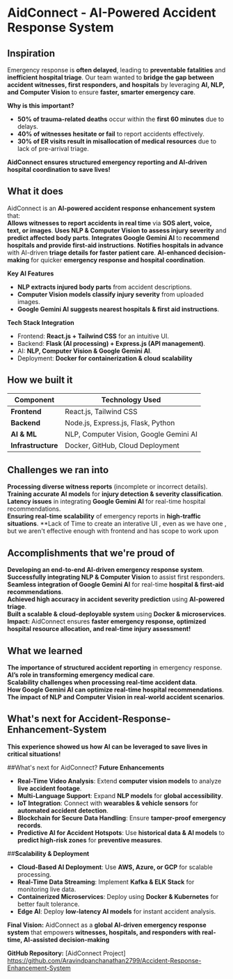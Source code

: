 
# AidConnect - AI-Powered Accident Response System  

## Inspiration
Emergency response is **often delayed**, leading to **preventable fatalities** and **inefficient hospital triage**. Our team wanted to **bridge the gap between accident witnesses, first responders, and hospitals** by leveraging **AI, NLP, and Computer Vision** to ensure **faster, smarter emergency care**.  

**Why is this important?**  
- **50% of trauma-related deaths** occur within the **first 60 minutes** due to delays.  
- **40% of witnesses hesitate or fail** to report accidents effectively.  
- **30% of ER visits result in misallocation of medical resources** due to lack of pre-arrival triage.

**AidConnect ensures structured emergency reporting and AI-driven hospital coordination to save lives!**   

## What it does
AidConnect is an **AI-powered accident response enhancement system** that:  
**Allows witnesses to report accidents in real time** via **SOS alert, voice, text, or images**. 
**Uses NLP & Computer Vision to assess injury severity** and **predict affected body parts**.
**Integrates Google Gemini AI** to **recommend hospitals and provide first-aid instructions**.
**Notifies hospitals in advance** with AI-driven **triage details for faster patient care**. 
**AI-enhanced decision-making** for quicker **emergency response and hospital coordination**.  

**Key AI Features**  
- **NLP extracts injured body parts** from accident descriptions.  
- **Computer Vision models classify injury severity** from uploaded images.  
- **Google Gemini AI suggests nearest hospitals & first aid instructions**.

 **Tech Stack Integration**  
- Frontend: **React.js + Tailwind CSS** for an intuitive UI.  
- Backend: **Flask (AI processing) + Express.js (API management)**.  
- AI: **NLP, Computer Vision & Google Gemini AI**.  
- Deployment: **Docker for containerization & cloud scalability**

## How we built it

| Component | Technology Used |
|-----------|----------------|
| **Frontend** | React.js, Tailwind CSS |
| **Backend** | Node.js, Express.js, Flask, Python |
| **AI & ML** | NLP, Computer Vision, Google Gemini AI |
| **Infrastructure** | Docker, GitHub, Cloud Deployment |

## Challenges we ran into
 **Processing diverse witness reports** (incomplete or incorrect details).  
 **Training accurate AI models** for **injury detection & severity classification**.  
 **Latency issues** in integrating **Google Gemini AI** for real-time hospital recommendations.  
**Ensuring real-time scalability** of emergency reports in **high-traffic situations**.
**Lack of Time to create an interative UI , even as we have one , but we aren't effective enough with frontend and has scope to work upon

## Accomplishments that we're proud of

**Developing an end-to-end AI-driven emergency response system**.  
**Successfully integrating NLP & Computer Vision** to assist first responders.  
 **Seamless integration of Google Gemini AI** for real-time **hospital & first-aid recommendations**.  
 **Achieved high accuracy in accident severity prediction** using **AI-powered triage**.  
 **Built a scalable & cloud-deployable system** using **Docker & microservices**.
**Impact:** AidConnect ensures **faster emergency response, optimized hospital resource allocation, and real-time injury assessment!**

## What we learned

**The importance of structured accident reporting** in emergency response.  
**AI’s role in transforming emergency medical care**.  
**Scalability challenges when processing real-time accident data**.  
 **How Google Gemini AI can optimize real-time hospital recommendations**.  
**The impact of NLP and Computer Vision in real-world accident scenarios**. 

## What's next for Accident-Response-Enhancement-System
**This experience showed us how AI can be leveraged to save lives in critical situations!**  

##What's next for AidConnect? 
**Future Enhancements**  
- **Real-Time Video Analysis**: Extend **computer vision models** to analyze **live accident footage**.  
- **Multi-Language Support**: Expand **NLP models** for **global accessibility**.  
- **IoT Integration**: Connect with **wearables & vehicle sensors** for **automated accident detection**.  
- **Blockchain for Secure Data Handling**: Ensure **tamper-proof emergency records**.  
- **Predictive AI for Accident Hotspots**: Use **historical data & AI models** to **predict high-risk zones** for **preventive measures**.  

##**Scalability & Deployment**  
- **Cloud-Based AI Deployment**: Use **AWS, Azure, or GCP** for scalable processing.  
- **Real-Time Data Streaming**: Implement **Kafka & ELK Stack** for monitoring live data.  
- **Containerized Microservices**: Deploy using **Docker & Kubernetes** for better fault tolerance.  
- **Edge AI**: Deploy **low-latency AI models** for instant accident analysis.  

**Final Vision:** AidConnect as a **global AI-driven emergency response system** that empowers **witnesses, hospitals, and responders with real-time, AI-assisted decision-making**

**GitHub Repository:** [AidConnect Project] https://github.com/Aravindpanchanathan2799/Accident-Response-Enhancement-System

